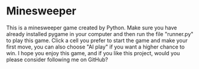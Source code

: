 # Minesweeper
This is a minesweeper game created by Python. Make sure you have already installed pygame in your computer and then run the file "runner.py" to play this game. Click a cell you prefer to start the game and make your first move, you can also choose "AI play" if you want a higher chance to win. I hope you enjoy this game, and if you like this project, would you please consider following me on GitHub?
